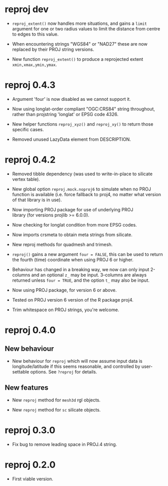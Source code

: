 # reproj dev

* `reproj_extent()` now handles more situations, and gains a `limit` argument for
one or two radius values to limit the distance from centre to edges to this value. 
* When encountering strings "WGS84" or "NAD27" these are now replaced by their PROJ  string versions. 

* New function `reproj_extent()` to produce a reprojected extent `xmin,xmax,ymin,ymax`. 

# reproj 0.4.3

* Argument 'four' is now disabled as we cannot support it. 

* Now using longlat-order compliant "OGC:CRS84" string throughout, rather than projstring
 'longlat' or EPSG code 4326.
 
* New helper functions `reproj_xyz()` and `reproj_xy()` to return those specific cases. 

* Removed unused LazyData element from DESCRIPTION. 

# reproj 0.4.2

* Removed tibble dependency (was used to write-in-place
to silicate vertex table). 

* New global option `reproj.mock.noproj6` to simulate when no PROJ function is
available (i.e. force fallback to proj4, no matter what version of that library
is in use).
 
* Now importing PROJ package for use of underlying PROJ  
 library (for versions projlib >= 6.0.0). 
 
* Now checking for longlat condition from more EPSG codes. 

* Now imports crsmeta to obtain meta strings from silicate. 

* New reproj methods for quadmesh and trimesh. 

* `reproj()` gains a new argument `four = FALSE`, this can be used to return
 the fourth (time) coordinate when using PROJ 6 or higher. 
 
* Behaviour has changed in a breaking way, we now can only input 2-columns and
an optional `z_` may be input. 3-columns are always returned unless `four =
TRUE`, and the option `t_` may also be input.
 
* Now using PROJ package, for version 6 or above. 

* Tested on PROJ version 6 version of the R package proj4. 

* Trim whitespace on PROJ strings, you're welcome. 

# reproj 0.4.0

## New behaviour

* New behaviour for `reproj` which will now assume input data is
longitude/latitude if this seems reasonable, and controlled by user-settable
options. See `?reproj` for details.

## New features

* New `reproj` method for `mesh3d` rgl objects. 

* New `reproj` method for `sc` silicate objects. 

# reproj 0.3.0

* Fix bug to remove leading space in PROJ.4 string. 

# reproj 0.2.0

* First viable version. 

